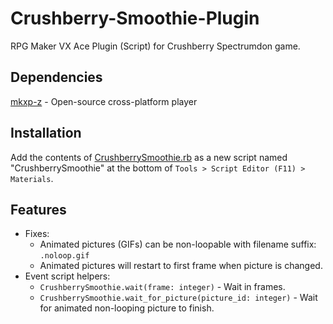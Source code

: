 # Crushberry-Smoothie-Plugin

RPG Maker VX Ace Plugin (Script) for Crushberry Spectrumdon game.

## Dependencies

[mkxp-z](https://github.com/mkxp-z/mkxp-z) - Open-source cross-platform player

## Installation

Add the contents of [CrushberrySmoothie.rb](CrushberrySmoothie.rb) as a new script named "CrushberrySmoothie" at the bottom of `Tools > Script Editor (F11) > Materials`.

## Features

-   Fixes:
    -   Animated pictures (GIFs) can be non-loopable with filename suffix: `.noloop.gif`
    -   Animated pictures will restart to first frame when picture is changed.
-   Event script helpers:
    -   `CrushberrySmoothie.wait(frame: integer)` - Wait in frames.
    -   `CrushberrySmoothie.wait_for_picture(picture_id: integer)` - Wait for animated non-looping picture to finish.
